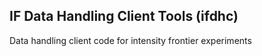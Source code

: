 

## IF Data Handling Client Tools (ifdhc)

Data handling client code for intensity frontier experiments
